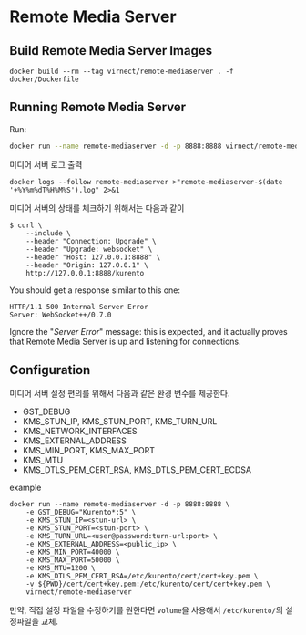 
# Remote Media Server

## Build Remote Media Server Images

```
docker build --rm --tag virnect/remote-mediaserver . -f docker/Dockerfile
```

## Running Remote Media Server

Run:

```bash
docker run --name remote-mediaserver -d -p 8888:8888 virnect/remote-mediaserver
```


미디어 서버 로그 출력

```
docker logs --follow remote-mediaserver >"remote-mediaserver-$(date '+%Y%m%dT%H%M%S').log" 2>&1
```

미디어 서버의 상태를 체크하기 위해서는 다음과 같이

```
$ curl \
    --include \
    --header "Connection: Upgrade" \
    --header "Upgrade: websocket" \
    --header "Host: 127.0.0.1:8888" \
    --header "Origin: 127.0.0.1" \
    http://127.0.0.1:8888/kurento
```

You should get a response similar to this one:

```
HTTP/1.1 500 Internal Server Error
Server: WebSocket++/0.7.0
```

Ignore the "*Server Error*" message: this is expected, and it actually proves that Remote Media Server is up and listening for connections.



## Configuration

미디어 서버 설정 편의를 위해서 다음과 같은 환경 변수를 제공한다.

- GST_DEBUG
- KMS_STUN_IP, KMS_STUN_PORT, KMS_TURN_URL
- KMS_NETWORK_INTERFACES
- KMS_EXTERNAL_ADDRESS
- KMS_MIN_PORT, KMS_MAX_PORT
- KMS_MTU
- KMS_DTLS_PEM_CERT_RSA, KMS_DTLS_PEM_CERT_ECDSA

example

```
docker run --name remote-mediaserver -d -p 8888:8888 \
    -e GST_DEBUG="Kurento*:5" \
    -e KMS_STUN_IP=<stun-url> \
    -e KMS_STUN_PORT=<stun-port> \
    -e KMS_TURN_URL=<user@password:turn-url:port> \
    -e KMS_EXTERNAL_ADDRESS=<public_ip> \
    -e KMS_MIN_PORT=40000 \
    -e KMS_MAX_PORT=50000 \
    -e KMS_MTU=1200 \
    -e KMS_DTLS_PEM_CERT_RSA=/etc/kurento/cert/cert+key.pem \
    -v ${PWD}/cert/cert+key.pem:/etc/kurento/cert/cert+key.pem \
    virnect/remote-mediaserver
```

만약, 직접 설정 파일을 수정하기를 원한다면 `volume`을 사용해서 `/etc/kurento/`의 설정파일을 교체.